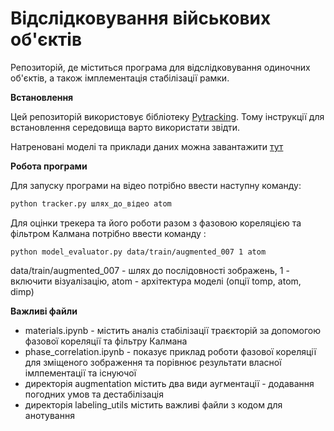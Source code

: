 # Відслідковування військових об'єктів
Репозиторій, де міститься програма для відслідковування одиночних об'єктів, а також імплементація стабілізації рамки.

**Встановлення**

Цей репозиторій використовує бібліотеку [Pytracking](https://github.com/visionml/pytracking). Тому інструкції для встановлення середовища варто використати звідти.

Натреновані моделі та приклади даних можна завантажити [тут](https://drive.google.com/drive/folders/1mLHYTOGFyuE-Y0X2yEH4TImzGmtn_kOh?usp=sharing)

**Робота програми**

Для запуску програми на відео потрібно ввести наступну команду:
```bash
python tracker.py шлях_до_відео atom
```
Для оцінки трекера та його роботи разом з фазовою кореляцією та фільтром Калмана потрібно ввести команду :
```
python model_evaluator.py data/train/augmented_007 1 atom
```
data/train/augmented_007 - шлях до послідовності зображень, 1 - включити візуалізацію, atom - архітектура моделі (опції tomp, atom, dimp)

**Важливі файли**

* materials.ipynb - містить аналіз стабілізації траєкторій за допомогою фазової кореляції та фільтру Калмана
* phase_correlation.ipynb - показує приклад роботи фазової кореляції для зміщеного зображення та порівнює результати власної імлпементації та існуючої
* директорія augmentation містить два види аугментації - додавання погодних умов та дестабілізація
* директорія labeling_utils містить важливі файли з кодом для анотування

